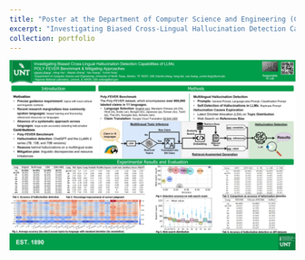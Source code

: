 ```yaml
---
title: "Poster at the Department of Computer Science and Engineering (CSE)"
excerpt: "Investigating Biased Cross-Lingual Hallucination Detection Capabilities of LLMs: POLY-FEVER Benchmark & Mitigating Approaches<br/><img src='/images/poster_cse.png'>"
collection: portfolio
---
```


![image](../images/POLY-FEVER-poster.jpg)

